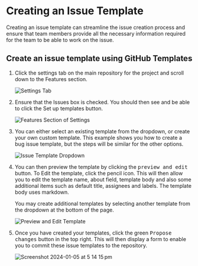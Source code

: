 # Creating an Issue Template

Creating an issue template can streamline the issue creation process and ensure that team members provide all the necessary information required for the team to be able to work on the issue.

## Create an issue template using GitHub Templates

1. Click the settings tab on the main repository for the project and scroll down to the Features section.

    ![Settings Tab](https://github.com/kera-cudmore/hackathon_templates/assets/92253071/49f47c15-c63e-4d65-b711-3c9921238a76)

2. Ensure that the Issues box is checked. You should then see and be able to click the Set up templates button.

    ![Features Section of Settings](https://github.com/kera-cudmore/hackathon_templates/assets/92253071/1d016f43-c85e-43bc-be09-48432cb58ec3)

3. You can either select an existing template from the dropdown, or create your own custom template. This example shows you how to create a bug issue template, but the steps will be similar for the other options.

    ![Issue Template Dropdown](https://github.com/kera-cudmore/hackathon_templates/assets/92253071/8ecdbfea-8246-4c11-81c2-a0d929faccf9)

4. You can then preview the template by clicking the <kbd>preview and edit</kbd> button. To Edit the template, click the pencil icon. This will then allow you to edit the template name, about field, template body and also some additional items such as default title, assignees and labels. The template body uses markdown.

    You may create additional templates by selecting another template from the dropdown at the bottom of the page.

    ![Preview and Edit Template](https://github.com/kera-cudmore/hackathon_templates/assets/92253071/550de83a-51ec-4800-901e-caa2591121e3)

5. Once you have created your templates, click the green <kbd>Propose changes</kbd> button in the top right. This will then display a form to enable you to commit these issue templates to the repository.

    ![Screenshot 2024-01-05 at 5 14 15 pm](https://github.com/kera-cudmore/hackathon_templates/assets/92253071/d43d9ab5-db8f-4032-838f-577e7c77bedd)
